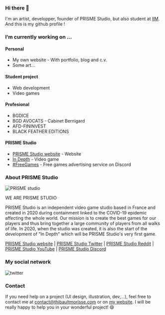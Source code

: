 ### Hi there 👋
I'm an artist, developper, founder of PRISME Studio, but also student at [IIM](https://iim.fr). And this is my github profile !

### I’m currently working on ...
#### Personal
- My own website - With portfolio, blog and c.v.
- Some art...

#### Student project
- Web development
- Video games

#### Profesional 
- BGDICE
- BGD AVOCATS - Cabinet Bernigard
- AFD-FININVEST
- BLACK FEATHER EDITIONS

#### PRISME Studio
- [PRISME Studio website](https://prismestudio.github.io/) - Website
- [In Depth](https://prismestudio.github.io/en/indepth) - Video game
- [#FreeGames](https://prismestudio.github.io/freegames) - Free games advertising service on Discord

### About PRISME Studio
![PRISME studio](https://prismestudio.github.io/images/L0001.webp)

WE ARE PRISME STUDIO

PRISME Studio is an independent video game studio based in France and created in 2020 during containment linked to the COVID-19 epidemic affecting the whole world.
Our mission is to create the best games for our players and thus bring together a large community of players from all walks of life.
In 2020, when the studio was created, it is also the start of the development of "In Depth" which will be PRISME Studio's very first game.


[PRISME Studio website](https://prismestudio.github.io) | [PRISME Studio Twitter](https://twitter.com/PRISMEstudio_) | [PRISME Studio Reddit](https://www.reddit.com/r/PRISMEStudio/) | [PRISME Studio YouTube](https://www.youtube.com/channel/UCO4Ttl-uHtC393F7wQi9OtA) | [PRISME Studio Discord](https://discord.gg/9WRekQQ)

### My social network

[<img align="left" alt="twitter" src="https://img.shields.io/badge/twitter-%231DA1F2.svg?&style=for-the-badge&logo=twitter&logoColor=white" />](https://twitter.com/TM_LOgre) <br/>

### Contact
If you need help on a project (UI design, illustration, dev,...), feel free to contact me at contact@thibaultmorisse.com or on [my website](https://thibaultmorisse.com/about_me#contact).
I will be really happy to help you in your wonderful project! 😄

